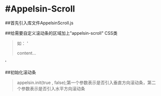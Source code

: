 #Appelsin-Scroll
===============

##首先引入库文件AppelsinScroll.js

##给需要自定义滚动条的区域加上"appelsin-scroll" CSS类

>如：
'<div class="content appelsin-scroll">
	content...
</div>'

##初始化滚动条
>appelsin.init(true , false);第一个参数表示是否引入垂直方向滚动条，第二个参数表示是否引入水平方向滚动条


